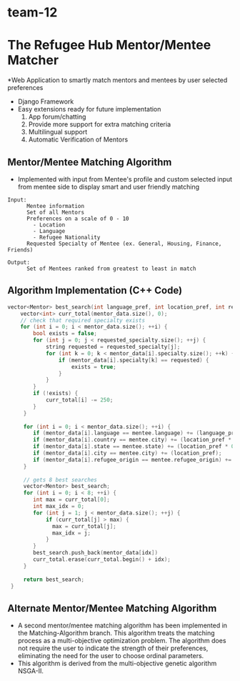 # team-12
# The Refugee Hub Mentor/Mentee Matcher
*Web Application to smartly match mentors and mentees by user selected preferences
* Django Framework
* Easy extensions ready for future implementation
  1. App forum/chatting
  2. Provide more support for extra matching criteria
  3. Multilingual support
  4. Automatic Verification of Mentors
## Mentor/Mentee Matching Algorithm
* Implemented with input from Mentee's profile and custom selected input from mentee side to display smart and user friendly matching
```
Input:
      Mentee information
      Set of all Mentors
      Preferences on a scale of 0 - 10
        - Location
        - Language
        - Refugee Nationality
      Requested Specialty of Mentee (ex. General, Housing, Finance, Friends)
      
Output:
      Set of Mentees ranked from greatest to least in match     
```
## Algorithm Implementation (C++ Code)
```c++
vector<Mentor> best_search(int language_pref, int location_pref, int refugee_pref, vector<string> requested_specialty, vector<Mentor> &mentor_data, Mentee &mentee) {
    vector<int> curr_total(mentor_data.size(), 0);
    // check that required specialty exists
    for (int i = 0; i < mentor_data.size(); ++i) {
        bool exists = false;
        for (int j = 0; j < requested_specialty.size(); ++j) {
            string requested = requested_specialty[j];
            for (int k = 0; k < mentor_data[i].specialty.size(); ++k) {
                if (mentor_data[i].specialty[k] == requested) {
                    exists = true;
                }
            }
        }
        if (!exists) {
            curr_total[i] -= 250;
        }
     }
     
     for (int i = 0; i < mentor_data.size(); ++i) {
        if (mentor_data[i].language == mentee.language) += (language_pref);
        if (mentor_data[i].country == mentee.city) += (location_pref * 0.25);
        if (mentor_data[i].state == mentee.state) += (location_pref * 0.5);
        if (mentor_data[i].city == mentee.city) += (location_pref);
        if (mentor_data[i].refugee_origin == mentee.refugee_origin) += refugee_pref;
     }
     
     // gets 8 best searches
     vector<Mentor> best_search;
     for (int i = 0; i < 8; ++i) {
        int max = curr_total[0];
        int max_idx = 0;
        for (int j = 1; j < mentor_data.size(); ++j) {
            if (curr_total[j] > max) {
              max = curr_total[j];
              max_idx = j;
            }
        }
        best_search.push_back(mentor_data[idx])
        curr_total.erase(curr_total.begin() + idx);
     }
     
     return best_search;
 }         
```
## Alternate Mentor/Mentee Matching Algorithm
* A second mentor/mentee matching algorithm has been implemented in the Matching-Algorithm branch. This algorithm treats the matching process as a multi-objective optimization problem. The algorithm does not require the user to indicate the strength of their preferences, eliminating the need for the user to choose ordinal parameters.
* This algorithm is derived from the multi-objective genetic algorithm NSGA-II.
